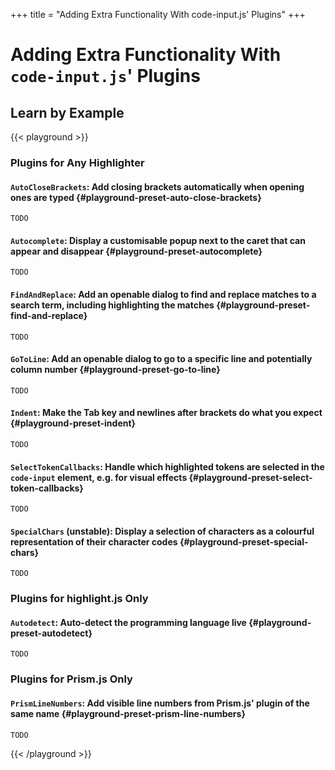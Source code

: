 +++
title = "Adding Extra Functionality With code-input.js' Plugins"
+++

# Adding Extra Functionality With `code-input.js`' Plugins

## Learn by Example
{{< playground >}}

### Plugins for Any Highlighter

#### `AutoCloseBrackets`: Add closing brackets automatically when opening ones are typed {#playground-preset-auto-close-brackets}

```
TODO
```

#### `Autocomplete`: Display a customisable popup next to the caret that can appear and disappear {#playground-preset-autocomplete}

```
TODO
```

#### `FindAndReplace`: Add an openable dialog to find and replace matches to a search term, including highlighting the matches {#playground-preset-find-and-replace}

```
TODO
```

#### `GoToLine`: Add an openable dialog to go to a specific line and potentially column number {#playground-preset-go-to-line}

```
TODO
```

#### `Indent`: Make the Tab key and newlines after brackets do what you expect {#playground-preset-indent}

```
TODO
```

#### `SelectTokenCallbacks`: Handle which highlighted tokens are selected in the `code-input` element, e.g. for visual effects {#playground-preset-select-token-callbacks}

```
TODO
```

#### `SpecialChars` (**unstable**): Display a selection of characters as a colourful representation of their character codes {#playground-preset-special-chars}

```
TODO
```



### Plugins for highlight.js Only

#### `Autodetect`: Auto-detect the programming language live {#playground-preset-autodetect}

```
TODO
```

### Plugins for Prism.js Only

#### `PrismLineNumbers`: Add visible line numbers from Prism.js' plugin of the same name {#playground-preset-prism-line-numbers}

```
TODO
```

{{< /playground >}}
